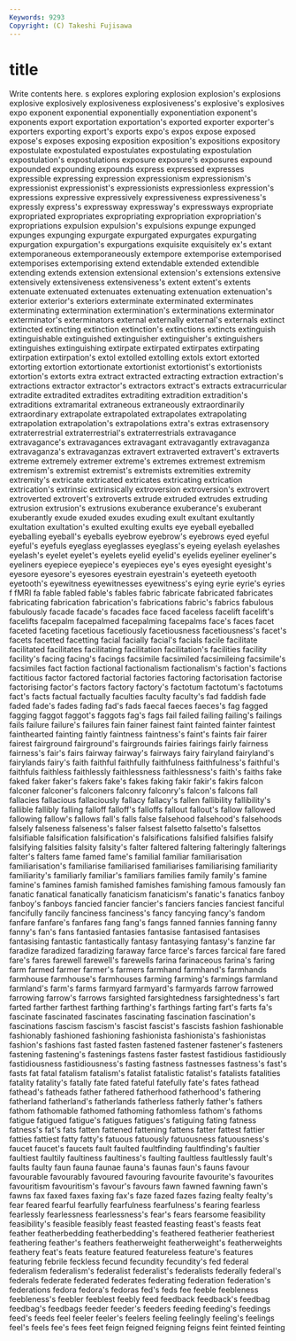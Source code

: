 ```yaml
---
Keywords: 9293 
Copyright: (C) Takeshi Fujisawa
---
```


# title

Write contents here.
s explores exploring explosion explosion's explosions explosive explosively explosiveness
explosiveness's explosive's explosives expo exponent exponential exponentially exponentiation exponent's exponents
export exportation exportation's exported exporter exporter's exporters exporting export's exports
expo's expos expose exposed expose's exposes exposing exposition exposition's expositions
expository expostulate expostulated expostulates expostulating expostulation expostulation's expostulations exposure exposure's
exposures expound expounded expounding expounds express expressed expresses expressible expressing
expression expressionism expressionism's expressionist expressionist's expressionists expressionless expression's expressions expressive
expressively expressiveness expressiveness's expressly express's expressway expressway's expressways expropriate expropriated
expropriates expropriating expropriation expropriation's expropriations expulsion expulsion's expulsions expunge expunged
expunges expunging expurgate expurgated expurgates expurgating expurgation expurgation's expurgations exquisite
exquisitely ex's extant extemporaneous extemporaneously extempore extemporise extemporised extemporises extemporising
extend extendable extended extendible extending extends extension extensional extension's extensions
extensive extensively extensiveness extensiveness's extent extent's extents extenuate extenuated extenuates
extenuating extenuation extenuation's exterior exterior's exteriors exterminate exterminated exterminates exterminating
extermination extermination's exterminations exterminator exterminator's exterminators external externally external's externals
extinct extincted extincting extinction extinction's extinctions extincts extinguish extinguishable extinguished
extinguisher extinguisher's extinguishers extinguishes extinguishing extirpate extirpated extirpates extirpating extirpation
extirpation's extol extolled extolling extols extort extorted extorting extortion extortionate
extortionist extortionist's extortionists extortion's extorts extra extract extracted extracting extraction
extraction's extractions extractor extractor's extractors extract's extracts extracurricular extradite extradited
extradites extraditing extradition extradition's extraditions extramarital extraneous extraneously extraordinarily extraordinary
extrapolate extrapolated extrapolates extrapolating extrapolation extrapolation's extrapolations extra's extras extrasensory
extraterrestrial extraterrestrial's extraterrestrials extravagance extravagance's extravagances extravagant extravagantly extravaganza extravaganza's
extravaganzas extravert extraverted extravert's extraverts extreme extremely extremer extreme's extremes
extremest extremism extremism's extremist extremist's extremists extremities extremity extremity's extricate
extricated extricates extricating extrication extrication's extrinsic extrinsically extroversion extroversion's extrovert
extroverted extrovert's extroverts extrude extruded extrudes extruding extrusion extrusion's extrusions
exuberance exuberance's exuberant exuberantly exude exuded exudes exuding exult exultant
exultantly exultation exultation's exulted exulting exults eye eyeball eyeballed eyeballing
eyeball's eyeballs eyebrow eyebrow's eyebrows eyed eyeful eyeful's eyefuls eyeglass
eyeglasses eyeglass's eyeing eyelash eyelashes eyelash's eyelet eyelet's eyelets eyelid
eyelid's eyelids eyeliner eyeliner's eyeliners eyepiece eyepiece's eyepieces eye's eyes
eyesight eyesight's eyesore eyesore's eyesores eyestrain eyestrain's eyeteeth eyetooth eyetooth's
eyewitness eyewitnesses eyewitness's eying eyrie eyrie's eyries f fMRI fa
fable fabled fable's fables fabric fabricate fabricated fabricates fabricating fabrication
fabrication's fabrications fabric's fabrics fabulous fabulously facade facade's facades face
faced faceless facelift facelift's facelifts facepalm facepalmed facepalming facepalms face's
faces facet faceted faceting facetious facetiously facetiousness facetiousness's facet's facets
facetted facetting facial facially facial's facials facile facilitate facilitated facilitates
facilitating facilitation facilitation's facilities facility facility's facing facing's facings facsimile
facsimiled facsimileing facsimile's facsimiles fact faction factional factionalism factionalism's faction's
factions factitious factor factored factorial factories factoring factorisation factorise factorising
factor's factors factory factory's factotum factotum's factotums fact's facts factual
factually faculties faculty faculty's fad faddish fade faded fade's fades
fading fad's fads faecal faeces faeces's fag fagged fagging faggot
faggot's faggots fag's fags fail failed failing failing's failings fails
failure failure's failures fain fainer fainest faint fainted fainter faintest
fainthearted fainting faintly faintness faintness's faint's faints fair fairer fairest
fairground fairground's fairgrounds fairies fairings fairly fairness fairness's fair's fairs
fairway fairway's fairways fairy fairyland fairyland's fairylands fairy's faith faithful
faithfully faithfulness faithfulness's faithful's faithfuls faithless faithlessly faithlessness faithlessness's faith's
faiths fake faked faker faker's fakers fake's fakes faking fakir
fakir's fakirs falcon falconer falconer's falconers falconry falconry's falcon's falcons
fall fallacies fallacious fallaciously fallacy fallacy's fallen fallibility fallibility's fallible
fallibly falling falloff falloff's falloffs fallout fallout's fallow fallowed fallowing
fallow's fallows fall's falls false falsehood falsehood's falsehoods falsely falseness
falseness's falser falsest falsetto falsetto's falsettos falsifiable falsification falsification's falsifications
falsified falsifies falsify falsifying falsities falsity falsity's falter faltered faltering
falteringly falterings falter's falters fame famed fame's familial familiar familiarisation
familiarisation's familiarise familiarised familiarises familiarising familiarity familiarity's familiarly familiar's familiars
families family family's famine famine's famines famish famished famishes famishing
famous famously fan fanatic fanatical fanatically fanaticism fanaticism's fanatic's fanatics
fanboy fanboy's fanboys fancied fancier fancier's fanciers fancies fanciest fanciful
fancifully fancily fanciness fanciness's fancy fancying fancy's fandom fanfare fanfare's
fanfares fang fang's fangs fanned fannies fanning fanny fanny's fan's
fans fantasied fantasies fantasise fantasised fantasises fantasising fantastic fantastically fantasy
fantasying fantasy's fanzine far faradize faradized faradizing faraway farce farce's
farces farcical fare fared fare's fares farewell farewell's farewells farina
farinaceous farina's faring farm farmed farmer farmer's farmers farmhand farmhand's
farmhands farmhouse farmhouse's farmhouses farming farming's farmings farmland farmland's farm's
farms farmyard farmyard's farmyards farrow farrowed farrowing farrow's farrows farsighted
farsightedness farsightedness's fart farted farther farthest farthing farthing's farthings farting
fart's farts fa's fascinate fascinated fascinates fascinating fascination fascination's fascinations
fascism fascism's fascist fascist's fascists fashion fashionable fashionably fashioned fashioning
fashionista fashionista's fashionistas fashion's fashions fast fasted fasten fastened fastener
fastener's fasteners fastening fastening's fastenings fastens faster fastest fastidious fastidiously
fastidiousness fastidiousness's fasting fastness fastnesses fastness's fast's fasts fat fatal
fatalism fatalism's fatalist fatalistic fatalist's fatalists fatalities fatality fatality's fatally
fate fated fateful fatefully fate's fates fathead fathead's fatheads father
fathered fatherhood fatherhood's fathering fatherland fatherland's fatherlands fatherless fatherly father's
fathers fathom fathomable fathomed fathoming fathomless fathom's fathoms fatigue fatigued
fatigue's fatigues fatigues's fatiguing fating fatness fatness's fat's fats fatten
fattened fattening fattens fatter fattest fattier fatties fattiest fatty fatty's
fatuous fatuously fatuousness fatuousness's faucet faucet's faucets fault faulted faultfinding
faultfinding's faultier faultiest faultily faultiness faultiness's faulting faultless faultlessly fault's
faults faulty faun fauna faunae fauna's faunas faun's fauns favour
favourable favourably favoured favouring favourite favourite's favourites favouritism favouritism's favour's
favours fawn fawned fawning fawn's fawns fax faxed faxes faxing
fax's faze fazed fazes fazing fealty fealty's fear feared fearful
fearfully fearfulness fearfulness's fearing fearless fearlessly fearlessness fearlessness's fear's fears
fearsome feasibility feasibility's feasible feasibly feast feasted feasting feast's feasts
feat feather featherbedding featherbedding's feathered featherier featheriest feathering feather's feathers
featherweight featherweight's featherweights feathery feat's feats feature featured featureless feature's
features featuring febrile feckless fecund fecundity fecundity's fed federal federalism
federalism's federalist federalist's federalists federally federal's federals federate federated federates
federating federation federation's federations fedora fedora's fedoras fed's feds fee
feeble feebleness feebleness's feebler feeblest feebly feed feedback feedback's feedbag
feedbag's feedbags feeder feeder's feeders feeding feeding's feedings feed's feeds
feel feeler feeler's feelers feeling feelingly feeling's feelings feel's feels
fee's fees feet feign feigned feigning feigns feint feinted feinting
